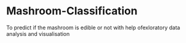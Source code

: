 # Mashroom-Classification
To predict if the mashroom is edible or not with help ofexloratory data analysis and visualisation
